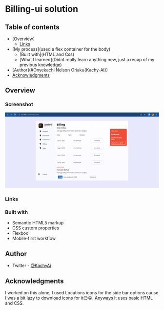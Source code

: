 # Billing-ui solution

## Table of contents

- [Overview]
  - [Links](#links)
- [My process](used a flex container for the body)
  - [Built with](HTML and Css)
  - [What I learned](Didnt really learn anything new, just a recap of my previous knowledge)
- [Author](#Onyekachi Nelson Oriaku{Kachy-AI})
- [Acknowledgments](Myself😁)

## Overview

### Screenshot

![](screenshot.png)

### Links

### Built with

- Semantic HTML5 markup
- CSS custom properties
- Flexbox
- Mobile-first workflow

## Author

- Twitter - [@KachyAi](https://twitter.com/KachyAi)

## Acknowledgments

I worked on this alone, I used Locations icons for the side bar options cause I was a bit lazy to download icons for it😶🙃. Anyways it uses basic HTML and CSS.
